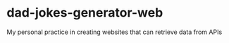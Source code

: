 # dad-jokes-generator-web
My personal practice in creating websites that can retrieve data from APIs
